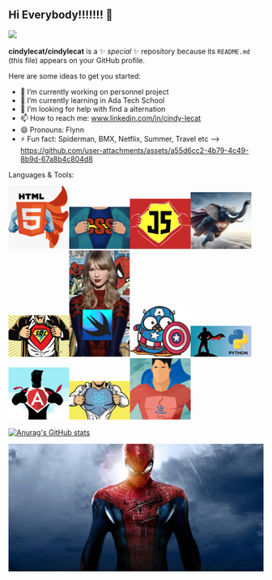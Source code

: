 ## Hi Everybody!!!!!!! 👋

<img width="120px" src=./img/CindyLCT2.jpg />

**cindylecat/cindylecat** is a ✨ _special_ ✨ repository because its `README.md` (this file) appears on your GitHub profile.

Here are some ideas to get you started:

- 🔭 I’m currently working on personnel project 
- 🌱 I’m currently learning in Ada Tech School
- 🤔 I’m looking for help with find a alternation
- 📫 How to reach me: www.linkedin.com/in/cindy-lecat
- 😄 Pronouns: Flynn
- ⚡ Fun fact: Spiderman, BMX, Netflix, Summer, Travel etc
-->
https://github.com/user-attachments/assets/a55d6cc2-4b79-4c49-8b9d-67a8b4c804d8


Languages & Tools:

<img width="120px" src=./img/html.png /><img width="120px" src=./img/css.png /><img width="120px" src=./img/js.png /><img width="120px" src=./img/php.png /><img width="120px" src=./img/sql.png /><img width="120px" src=./img/swift.png /><img width="120px" src=./img/go.png /><img width="120px" src=./img/python.png /><img width="120px" src=./img/angular.png /><img width="120px" src=./img/react.png /><img width="120px" src=./java.png />



[![Anurag's GitHub stats](https://github-readme-stats.vercel.app/api?username=cindylecat&show_icons=true&hide_border=false&title_color=3B1F94f&icon_color=FFE500&bg_color=09131B&text_color=ffffff&border_color=0c1a25)](https://github.com/anuraghazra/github-readme-stats)


![Cover](https://github.com/cindylecat/cindylecat/blob/main/img/amazing-spider-man-800x400.jpg)

